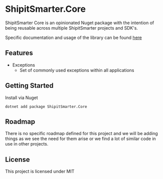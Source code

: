 # ShipitSmarter.Core

ShipitSmarter Core is an opinionated Nuget package with the intention of being reusable across multiple ShipitSmarter projects and SDK's.

Specific documentation and usage of the library can be found [here](src/ShipItSmarter.Core/Readme.md)

## Features
* Exceptions
  * Set of commonly used exceptions within all applications

## Getting Started

Install via Nuget

```
dotnet add package ShipitSmarter.Core 
```



## Roadmap

There is no specific roadmap defined for this project and we will be adding things as we see the need for them arise or we find a lot of similar code in use in other projects.

## License

This project is licensed under MIT